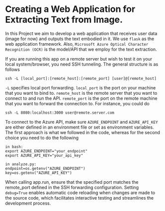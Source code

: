 # Creating a  Web Application for Extracting Text from Image.

In this Project we aim to develop a web application that receives user data (image for now) and outputs the text embodied in it. We use `flask` as the web application framework. Also, `Microsoft Azure Optical Character Recognition (OCR)` is the model/API that we employ for the text extraction.

If you are running this app on a remote server but wish to test it on your local system/browser, you need SSH tunneling. The general structure is as follows

 ```
ssh -L [local_port]:[remote_host]:[remote_port] [user]@[remote_host]
 ```

`-L` specifies local port forwarding. `local_port` is the port on your machine that you want to bind to. `remote_host` is the remote server that you want to connect to and run the API. `remote_port` is the port on the remote machine that you want to forward the connection to. For instance, you could do

```
ssh -L 8080:localhost:3000 user@remote.server.com
```

To connect to the Azure API, make sure `AZURE_ENDPOINT` and `AZURE_API_KEY` are either defined in an environment file or set as environment variables. The first approach is what we followed in the code, whereas for the second choice you need to do the following
```
in bash:
export AZURE_ENDPOINT="your_endpoint"
export AZURE_API_KEY="your_api_key"

in analyze.py:
endpoint=os.getenv("AZURE_ENDPOINT")
key=os.getenv("AZURE_API_KEY")
```
When calling app.run, ensure that the specified port matches the remote_port defined in the SSH forwarding configuration. Setting `debug=True` enables automatic code reloading when changes are made to the source code, which facilitates interactive testing and streamlines the development process.
